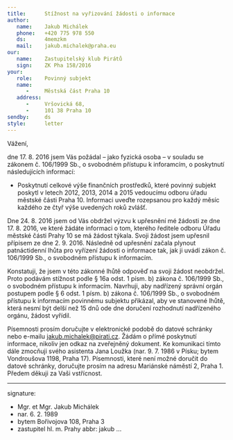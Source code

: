 ```yaml
---
title:      Stížnost na vyřizování žádosti o informace
author:
   name:    Jakub Michálek
   phone:   +420 775 978 550
   ds:      4memzkm
   mail:    jakub.michalek@praha.eu
our:
   name:    Zastupitelský klub Pirátů
   sign:    ZK Pha 158/2016
your:
   role:    Povinný subjekt
   name:    
      -     Městská část Praha 10
   address:
      -     Vršovická 68,
      -     101 38 Praha 10
sendby:     ds
style:      letter
---
```


Vážení, 

dne 17. 8. 2016 jsem Vás požádal – jako fyzická osoba – v souladu se zákonem č. 106/1999 Sb., o svobodném přístupu k inforamcím, o poskytnutí následujících informací:

* Poskytnutí celkové výše finančních prostředků, které povinný subjekt poskytl v letech 2012, 2013, 2014 a 2015 vedoucímu odboru úřadu městské části Praha 10. Informaci uveďte rozepsanou pro každý měsíc každého ze čtyř výše uvedených roků zvlášť. 

Dne 24. 8. 2016 jsem od Vás obdržel výzvu k upřesnění mé žádosti ze dne 17. 8. 2016, ve které žádáte informaci o tom, kterého ředitele odboru Úřadu městské části Prahy 10 se má žádost týkala. Svoji žádost jsem upřesnil přípisem ze dne 2. 9. 2016. Následně od upřesnění začala plynout patnáctidenní lhůta pro vyřízení žádosti o informace tak, jak ji uvádí zákon č. 106/1999 Sb., o svobodném přístupu k informacím. 

Konstatuji, že jsem v této zákonné lhůtě odpověď na svoji žádost neobdržel. Proto podávám stížnost podle § 16a odst. 1 písm. b) zákona č. 106/1999 Sb., o svobodném přístupu k informacím. Navrhuji, aby nadřízený správní orgán postupem podle § 6 odst. 1 písm. b) zákona č. 106/1999 Sb., o svobodném přístupu k informacím povinnému subjektu přikázal, aby ve stanovené lhůtě, která nesmí být delší než 15 dnů ode dne doručení rozhodnutí nadřízeného orgánu, žádost vyřídil. 

Písemnosti prosím doručujte v elektronické podobě do datové schránky nebo e-mailu jakub.michalek@pirati.cz. Žádám o přímé poskytnutí informace, nikoliv jen odkaz na zveřejněný dokument. Ke komunikaci tímto dále zmocňuji svého asistenta Jana Loužka (nar. 9. 7. 1986 v Písku; bytem Vondroušova 1198, Praha 17). Písemnosti, které není možné doručit do datové schránky, doručujte prosím na adresu Mariánské náměstí 2, Praha 1. Předem děkuji za Vaši vstřícnost.

---
signature:
  - Mgr. et Mgr. Jakub Michálek
  - nar. 6. 2. 1989
  - bytem Bořivojova 108, Praha 3
  - zastupitel hl. m. Prahy
abbr:       jakub
...
